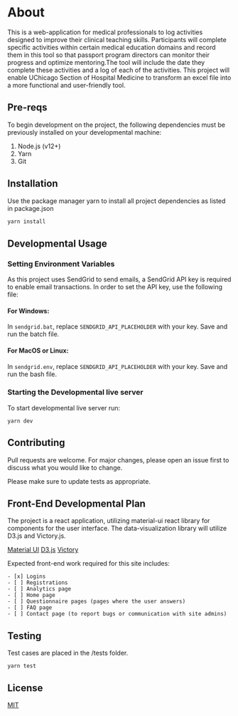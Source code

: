 # About

This is a web-application for medical professionals to log activities designed to improve their clinical teaching skills. Participants will complete specific activities within certain medical education domains and record them in this tool so that passport program directors can monitor their progress and optimize mentoring.The tool will include the date they complete these activities and a log of each of the activities. This project will enable UChicago Section of Hospital Medicine to transform an excel file into a more functional and user-friendly tool.

## Pre-reqs

To begin development on the project, the following dependencies must be previously installed on your developmental machine:

 1. Node.js (v12+)
 2. Yarn
 3. Git

## Installation

Use the package manager yarn to install all project dependencies as listed in package.json

```bash
yarn install
```

## Developmental Usage

### Setting Environment Variables

As this project uses SendGrid to send emails, a SendGrid API key is required to enable email transactions. In order to set the API key, use the following file:

#### For Windows:
In `sendgrid.bat`, replace `SENDGRID_API_PLACEHOLDER` with your key. Save and run the batch file.

#### For MacOS or Linux:
In `sendgrid.env`, replace `SENDGRID_API_PLACEHOLDER` with your key. Save and run the bash file.

### Starting the Developmental live server

To start developmental live server run:
```nodejs
yarn dev
```

## Contributing

Pull requests are welcome. For major changes, please open an issue first to discuss what you would like to change.

Please make sure to update tests as appropriate.

## Front-End Developmental Plan

The project is a react application, utilizing material-ui react library for  components for the user interface. The data-visualization library will utilize D3.js and Victory.js.

[Material UI](https://material-ui.com/)
[D3.js](https://d3js.org/)
[Victory](https://github.com/formidablelabs/victory)

Expected front-end work required for this site includes:
```
- [x] Logins
- [ ] Registrations
- [ ] Analytics page
- [ ] Home page
- [ ] Questionnaire pages (pages where the user answers)
- [ ] FAQ page
- [ ] Contact page (to report bugs or communication with site admins)
```

## Testing

Test cases are placed in the /tests folder.
```
yarn test
```

## License

[MIT](https://choosealicense.com/licenses/mit/)
